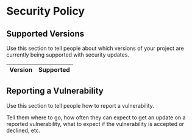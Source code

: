 # Security Policy

## Supported Versions

Use this section to tell people about which versions of your project are
currently being supported with security updates.

| Version | Supported |
| ------- | --------- |

## Reporting a Vulnerability

Use this section to tell people how to report a vulnerability.

Tell them where to go, how often they can expect to get an update on a
reported vulnerability, what to expect if the vulnerability is accepted or
declined, etc.
